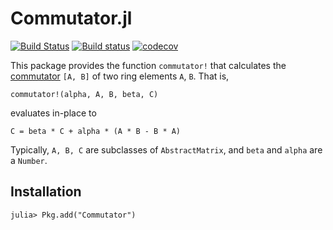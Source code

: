 # Commutator.jl

[![Build Status](https://travis-ci.org/goerz/Commutator.jl.svg?branch=master)](https://travis-ci.org/goerz/Commutator.jl)
[![Build status](https://ci.appveyor.com/api/projects/status/u3g21e0h9dwd3a6u/branch/master?svg=true)](https://ci.appveyor.com/project/goerz/commutator-jl/branch/master)
[![codecov](https://codecov.io/gh/goerz/Commutator.jl/branch/master/graph/badge.svg)](https://codecov.io/gh/goerz/Commutator.jl)


This package provides the function `commutator!` that calculates the
[commutator](https://en.wikipedia.org/wiki/Commutator)
`[A, B]` of two ring elements `A`, `B`. That is,


    commutator!(alpha, A, B, beta, C)

evaluates in-place to

    C = beta * C + alpha * (A * B - B * A)


Typically, `A, B, C` are subclasses of `AbstractMatrix`, and `beta` and `alpha`
are a `Number`.

## Installation

    julia> Pkg.add("Commutator")
